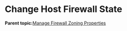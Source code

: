 <!--
SPDX-FileCopyrightText: 2023,2024 Oracle and/or its affiliates.
SPDX-License-Identifier: CC-BY-SA-4.0
-->
# Change Host Firewall State

**Parent topic:**[Manage Firewall Zoning Properties](../topics/cockpit-network_configure_the_firewall.md)

